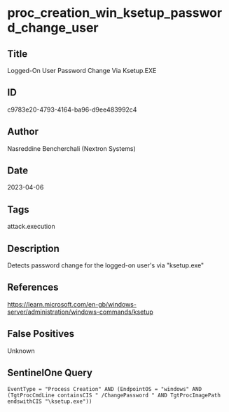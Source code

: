 # proc_creation_win_ksetup_password_change_user

## Title
Logged-On User Password Change Via Ksetup.EXE

## ID
c9783e20-4793-4164-ba96-d9ee483992c4

## Author
Nasreddine Bencherchali (Nextron Systems)

## Date
2023-04-06

## Tags
attack.execution

## Description
Detects password change for the logged-on user's via "ksetup.exe"

## References
https://learn.microsoft.com/en-gb/windows-server/administration/windows-commands/ksetup

## False Positives
Unknown

## SentinelOne Query
```
EventType = "Process Creation" AND (EndpointOS = "windows" AND (TgtProcCmdLine containsCIS " /ChangePassword " AND TgtProcImagePath endswithCIS "\ksetup.exe"))

```